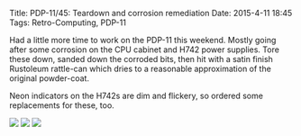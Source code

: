 Title: PDP-11/45: Teardown and corrosion remediation
Date: 2015-4-11 18:45
Tags: Retro-Computing, PDP-11

Had a little more time to work on the PDP-11 this weekend.  Mostly going after some corrosion on the CPU cabinet and H742 power supplies.  Tore these down, sanded down the corroded bits, then hit with a satin finish Rustoleum rattle-can which dries to a reasonable approximation of the original powder-coat.

Neon indicators on the H742s are dim and flickery, so ordered some replacements for these, too.

[<img src='/thumbnails/pdp11/h742-teardown_thumbnail_tall.jpg'/>]({filename}/images/pdp11/h742-teardown.jpg)
[<img src='/thumbnails/pdp11/h742-corrosion_thumbnail_tall.jpg'/>]({filename}/images/pdp11/h742-corrosion.jpg)
[<img src='/thumbnails/pdp11/cpu-cabinet_thumbnail_tall.jpg'/>]({filename}/images/pdp11/cpu-cabinet.jpg)
